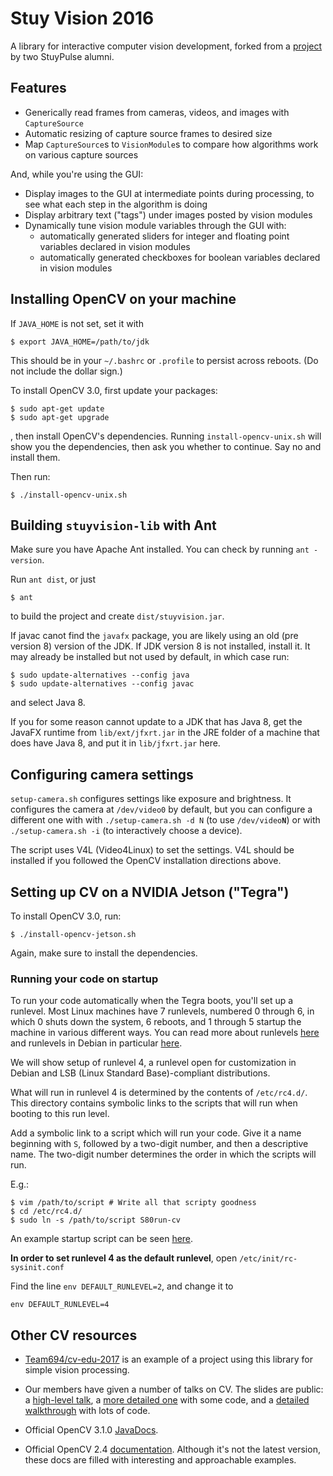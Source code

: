 Stuy Vision 2016
================

A library for interactive computer vision development, forked from a
[project](https://github.com/ChesleyTan/java-vision-gui) by two StuyPulse alumni.

## Features
- Generically read frames from cameras, videos, and images with `CaptureSource`
- Automatic resizing of capture source frames to desired size
- Map `CaptureSource`s to `VisionModule`s to compare how algorithms work on various capture sources

And, while you're using the GUI:
- Display images to the GUI at intermediate points during processing, to see what each step in the algorithm is doing
- Display arbitrary text ("tags") under images posted by vision modules
- Dynamically tune vision module variables through the GUI with:
    - automatically generated sliders for integer and floating point variables declared in vision modules
    - automatically generated checkboxes for boolean variables declared in vision modules

## Installing OpenCV on your machine

If `JAVA_HOME` is not set, set it with

```
$ export JAVA_HOME=/path/to/jdk
```

This should be in your `~/.bashrc` or `.profile` to persist across
reboots. (Do not include the dollar sign.)

To install OpenCV 3.0, first update your packages:

```
$ sudo apt-get update
$ sudo apt-get upgrade
```

, then install OpenCV's dependencies. Running `install-opencv-unix.sh`
will show you the dependencies, then ask you whether to continue. Say
no and install them.

Then run:

```
$ ./install-opencv-unix.sh
```

## Building `stuyvision-lib` with Ant
Make sure you have Apache Ant installed. You can check
by running `ant -version`.

Run `ant dist`, or just

```
$ ant
```

to build the project and create `dist/stuyvision.jar`.

If javac canot find the `javafx` package, you are likely using an old (pre
version 8) version of the JDK. If JDK version 8 is not installed, install it.
It may already be installed but not used by default, in which case run:

```
$ sudo update-alternatives --config java
$ sudo update-alternatives --config javac
```

and select Java 8.

If you for some reason cannot update to a JDK that has Java 8, get the JavaFX
runtime from `lib/ext/jfxrt.jar` in the JRE folder of a machine that does have
Java 8, and put it in `lib/jfxrt.jar` here.

## Configuring camera settings

`setup-camera.sh` configures settings like exposure and brightness. It
configures the camera at `/dev/video0` by default, but you can configure a
different one with with `./setup-camera.sh -d N` (to use `/dev/video`**`N`**)
or with `./setup-camera.sh -i` (to interactively choose a device).

The script uses V4L (Video4Linux) to set the settings. V4L should be installed
if you followed the OpenCV installation directions above.

## Setting up CV on a NVIDIA Jetson ("Tegra")

To install OpenCV 3.0, run:

```
$ ./install-opencv-jetson.sh
```

Again, make sure to install the dependencies.

### Running your code on startup

To run your code automatically when the Tegra boots, you'll set up a
runlevel. Most Linux machines have 7 runlevels, numbered 0 through 6,
in which 0 shuts down the system, 6 reboots, and 1 through 5 startup
the machine in various different ways. You can read more about runlevels
[here](https://en.wikipedia.org/wiki/Runlevel) and
runlevels in Debian in particular [here](https://wiki.debian.org/RunLevel).

We will show setup of runlevel 4, a runlevel open for customization in Debian
and LSB (Linux Standard Base)-compliant distributions.

What will run in runlevel 4 is determined by the contents of `/etc/rc4.d/`.
This directory contains symbolic links to the scripts that will run when
booting to this run level.

Add a symbolic link to a script which will run your code.  Give it a name
beginning with `S`, followed by a two-digit number, and then a descriptive
name. The two-digit number determines the order in which the scripts will run.

E.g.:

```
$ vim /path/to/script # Write all that scripty goodness
$ cd /etc/rc4.d/
$ sudo ln -s /path/to/script S80run-cv
```

An example startup script can be seen
[here](https://github.com/Team694/stuy-vision-2016/blob/master/run-cv.sh).

**In order to set runlevel 4 as the default runlevel**, open
`/etc/init/rc-sysinit.conf`

Find the line `env DEFAULT_RUNLEVEL=2`, and change it to

```
env DEFAULT_RUNLEVEL=4
```

## Other CV resources

- [Team694/cv-edu-2017](http://github.com/Team694/cv-edu-2017) is an example
  of a project using this library for simple vision processing.

- Our members have given a number of talks on CV. The slides are public:
a [high-level talk](https://docs.google.com/a/stuypulse.com/presentation/d/1KvPWpPO9rFjTZ3nKJy4rmbvxRiOo2EwrciE0fggv8xM/edit?usp=sharing),
a [more detailed one](https://docs.google.com/presentation/d/1ypONXF9mDQCF5lwWJmh5qIlvkGRBtAW8zupJt7juPxQ/edit?usp=sharing) with some code, and
a [detailed walkthrough](https://docs.google.com/presentation/d/1-cAMxt7CmLMxYLiy3ehwWjKNabUQSgUoh-1C9Oaaq1g/edit?usp=sharing) with lots of code.

- Official OpenCV 3.1.0 [JavaDocs](http://docs.opencv.org/java/3.1.0/).

- Official OpenCV 2.4 [documentation](http://docs.opencv.org/2.4/index.html).
  Although it's not the latest version, these docs are filled with interesting
  and approachable examples.
